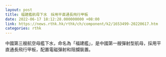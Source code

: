 ```yaml
---
layout: post
title: 福建艦航母下水　採用平直通長飛行甲板
date: 2022-06-17 18:12:28.000000000 +08:00
link: https://news.rthk.hk/rthk/ch/component/k2/1653499-20220617.htm
categories: rthk
---
```


中國第三艘航空母艦下水，命名為「福建艦」，是中國第一艘彈射型航母，採用平直通長飛行甲板，配置電磁彈射和阻攔裝置。
